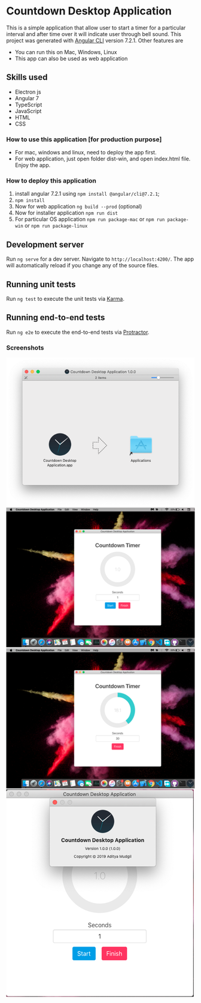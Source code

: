 # Countdown Desktop Application
This is a simple application that allow user to start a timer for a particular interval and after time over it will indicate user through bell sound.
This project was generated with [Angular CLI](https://github.com/angular/angular-cli) version 7.2.1.
Other features are
- You can run this on Mac, Windows, Linux
- This app can also be used as web application

## Skills used
- Electron js
- Angular 7
- TypeScript
- JavaScript
- HTML
- CSS

### How to use this application [for production purpose]
- For mac, windows and linux, need to deploy the app first.
- For web application, just open folder dist-win, and open index.html file. Enjoy the app.

### How to deploy this application 
1. install angular 7.2.1 using `npm install @angular/cli@7.2.1`;
2. `npm install`
3. Now for web application `ng build --prod` (optional)
4. Now for installer application `npm run dist`
5. For particular OS application `npm run package-mac` or `npm run package-win` or `npm run package-linux`

## Development server

Run `ng serve` for a dev server. Navigate to `http://localhost:4200/`. The app will automatically reload if you change any of the source files.

## Running unit tests

Run `ng test` to execute the unit tests via [Karma](https://karma-runner.github.io).

## Running end-to-end tests

Run `ng e2e` to execute the end-to-end tests via [Protractor](http://www.protractortest.org/).

### Screenshots
![alt Screenshot1](https://github.com/adityamudgil2505/Countdown-Desktop-Application/blob/master/assets/SS0.png)
![alt Screenshot2](https://github.com/adityamudgil2505/Countdown-Desktop-Application/blob/master/assets/SS1.png)
![alt Screenshot3](https://github.com/adityamudgil2505/Countdown-Desktop-Application/blob/master/assets/SS2.png)
![alt Screenshot4](https://github.com/adityamudgil2505/Countdown-Desktop-Application/blob/master/assets/SS3.png)
